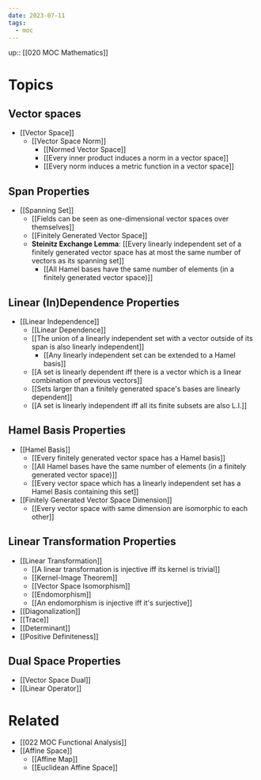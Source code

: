 ```yaml
---
date: 2023-07-11
tags:
  - moc
---
```

up:: [[020 MOC Mathematics]]

# Topics
## Vector spaces
- [[Vector Space]]
	- [[Vector Space Norm]]
		- [[Normed Vector Space]]
		- [[Every inner product induces a norm in a vector space]]
		- [[Every norm induces a metric function in a vector space]]
## Span Properties
- [[Spanning Set]]
	- [[Fields can be seen as one-dimensional vector spaces over themselves]]
	- [[Finitely Generated Vector Space]]
	- **Steinitz Exchange Lemma**: [[Every linearly independent set of a finitely generated vector space has at most the same number of vectors as its spanning set]]
		- [[All Hamel bases have the same number of elements (in a finitely generated vector space)]]

## Linear (In)Dependence Properties
- [[Linear Independence]]
	- [[Linear Dependence]]
	- [[The union of a linearly independent set with a vector outside of its span is also linearly independent]]
		- [[Any linearly independent set can be extended to a Hamel basis]]
	- [[A set is linearly dependent iff there is a vector which is a linear combination of previous vectors]]
	- [[Sets larger than a finitely generated space's bases are linearly dependent]]
	- [[A set is linearly independent iff all its finite subsets are also L.I.]]

## Hamel Basis Properties
- [[Hamel Basis]]
	- [[Every finitely generated vector space has a Hamel basis]]
	- [[All Hamel bases have the same number of elements (in a finitely generated vector space)]]
	- [[Every vector space which has a linearly independent set has a Hamel Basis containing this set]]
- [[Finitely Generated Vector Space Dimension]]
	- [[Every vector space with same dimension are isomorphic to each other]]

## Linear Transformation Properties
- [[Linear Transformation]]
	- [[A linear transformation is injective iff its kernel is trivial]]
	- [[Kernel-Image Theorem]]
	- [[Vector Space Isomorphism]]
	- [[Endomorphism]]
	- [[An endomorphism is injective iff it's surjective]]
- [[Diagonalization]]
- [[Trace]]
- [[Determinant]]
- [[Positive Definiteness]]
  
## Dual Space Properties
- [[Vector Space Dual]]
- [[Linear Operator]]

# Related
- [[022 MOC Functional Analysis]]
- [[Affine Space]]
	- [[Affine Map]]
	- [[Euclidean Affine Space]]